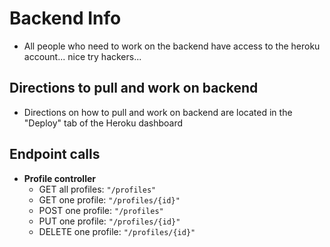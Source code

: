 # Backend Info

- All people who need to work on the backend have access to the heroku account... nice try hackers...

## Directions to pull and work on backend
- Directions on how to pull and work on backend are located in the "Deploy" tab of the Heroku dashboard

## Endpoint calls
- **Profile controller**
	- GET all profiles: `"/profiles"`
	- GET one profile: `"/profiles/{id}"`
	- POST one profile: `"/profiles"`
	- PUT one profile: `"/profiles/{id}"`
	- DELETE one profile: `"/profiles/{id}"`